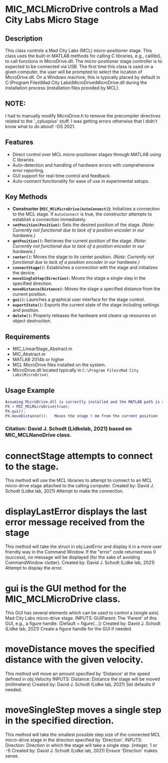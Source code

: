 # MIC_MCLMicroDrive controls a Mad City Labs Micro Stage
## Description
This class controls a Mad City Labs (MCL) micro-positioner stage.
This class uses the built-in MATLAB methods for calling C libraries,
e.g., calllib(), to call functions in MicroDrive.dll.  The
micro-positioner stage controller is to expected to be connected via
USB.
The first time this class is used on a given computer, the user will
be prompted to select the location of MicroDrive.dll.  On a Windows
machine, this is typically placed by default in
C:\Program Files\Mad City Labs\MicroDrive\MicroDrive.dll  during the
installation process (installation files provided by MCL).
## NOTE:
I had to manually modify MicroDrive.h to remove the precompiler
directives related to the '_cplusplus' stuff.  I was getting
errors otherwise that I didn't know what to do about! -DS 2021.
## Features
- Direct control over MCL micro-positioner stages through MATLAB using C libraries.
- Auto-detection and handling of hardware errors with comprehensive error reporting.
- GUI support for real-time control and feedback.
- Auto-connect functionality for ease of use in experimental setups.
## Key Methods
- **Constructor (`MIC_MCLMicroDrive(AutoConnect)`):** Initializes a connection to the MCL stage. If `AutoConnect` is true, the constructor attempts to establish a connection immediately.
- **`setPosition(Position)`:** Sets the desired position of the stage. *(Note: Currently not functional due to lack of a position encoder in our hardware.)*
- **`getPosition()`:** Retrieves the current position of the stage. *(Note: Currently not functional due to lack of a position encoder in our hardware.)*
- **`center()`:** Moves the stage to its center position. *(Note: Currently not functional due to lack of a position encoder in our hardware.)*
- **`connectStage()`:** Establishes a connection with the stage and initializes the device.
- **`moveSingleStep(Direction)`:** Moves the stage a single step in the specified direction.
- **`moveDistance(Distance)`:** Moves the stage a specified distance from the current position.
- **`gui()`:** Launches a graphical user interface for the stage control.
- **`exportState()`:** Exports the current state of the stage including settings and position.
- **`delete()`:** Properly releases the hardware and cleans up resources on object destruction.
## Requirements
- MIC_LinearStage_Abstract.m
- MIC_Abstract.m
- MATLAB 2014b or higher
- MCL MicroDrive files installed on the system.
- MicroDrive.dll located typically in `C:\Program Files\Mad City Labs\MicroDrive\`
## Usage Example
```matlab
Assuming MicroDrive.dll is correctly installed and the MATLAB path is set
PX = MIC_MCLMicroDrive(true);
PX.gui();
PX.moveDistance(5);   Moves the stage 5 mm from the current position
```
### Citation: David J. Schodt (Lidkelab, 2021) based on MIC_MCLNanoDrive class.
# connectStage attempts to connect to the stage.
This method will use the MCL libraries to attempt to connect to an MCL
micro-drive stage attached to the calling computer.
Created by:
David J. Schodt (Lidke lab, 2021)
Attempt to make the connection.
# displayLastError displays the last error message received from the stage
This method will take the struct in obj.LastError and display it in a
more user friendly way in the Command Window.  If the "error" code
returned was 0 (success), no message will be displayed (for the sake of
avoiding CommandWindow clutter).
Created by:
David J. Schodt (Lidke lab, 2021)
Attempt to display the error.
# gui is the GUI method for the MIC_MCLMicroDrive class.
This GUI has several elements which can be used to control a (single
axis) Mad City Labs micro-drive stage.
INPUTS:
GUIParent: The 'Parent' of this GUI, e.g., a figure handle.
(Default = figure(...))
Created by:
David J. Schodt (Lidke lab, 2021)
Create a figure handle for the GUI if needed.
# moveDistance moves the specified distance with the given velocity.
This method will move an amount specified by 'Distance' at the speed
defined in obj.Velocity
INPUTS:
Distance: Distance the stage will be moved (millimeters)
Created by:
David J. Schodt (Lidke lab, 2021)
Set defaults if needed.
# moveSingleStep moves a single step in the specified direction.
This method will take the smallest possible step size of the connected
MCL micro-drive stage in the direction specified by 'Direction'.
INPUTS:
Direction: Direction in which the stage will take a single step.
(integer, 1 or -1)
Created by:
David J. Schodt (Lidke lab, 2021)
Ensure 'Direction' makes sense.
